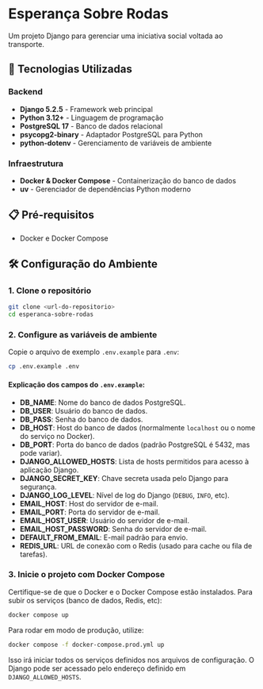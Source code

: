 # Esperança Sobre Rodas

Um projeto Django para gerenciar uma iniciativa social voltada ao transporte.

## 🚀 Tecnologias Utilizadas

### Backend

- **Django 5.2.5** - Framework web principal
- **Python 3.12+** - Linguagem de programação
- **PostgreSQL 17** - Banco de dados relacional
- **psycopg2-binary** - Adaptador PostgreSQL para Python
- **python-dotenv** - Gerenciamento de variáveis de ambiente

### Infraestrutura

- **Docker & Docker Compose** - Containerização do banco de dados
- **uv** - Gerenciador de dependências Python moderno

## 📋 Pré-requisitos

- Docker e Docker Compose

## 🛠️ Configuração do Ambiente

### 1. Clone o repositório

```bash
git clone <url-do-repositorio>
cd esperanca-sobre-rodas
```

### 2. Configure as variáveis de ambiente

Copie o arquivo de exemplo `.env.example` para `.env`:

```bash
cp .env.example .env
```

#### Explicação dos campos do `.env.example`:

- **DB_NAME**: Nome do banco de dados PostgreSQL.
- **DB_USER**: Usuário do banco de dados.
- **DB_PASS**: Senha do banco de dados.
- **DB_HOST**: Host do banco de dados (normalmente `localhost` ou o nome do serviço no Docker).
- **DB_PORT**: Porta do banco de dados (padrão PostgreSQL é 5432, mas pode variar).
- **DJANGO_ALLOWED_HOSTS**: Lista de hosts permitidos para acesso à aplicação Django.
- **DJANGO_SECRET_KEY**: Chave secreta usada pelo Django para segurança.
- **DJANGO_LOG_LEVEL**: Nível de log do Django (`DEBUG`, `INFO`, etc).
- **EMAIL_HOST**: Host do servidor de e-mail.
- **EMAIL_PORT**: Porta do servidor de e-mail.
- **EMAIL_HOST_USER**: Usuário do servidor de e-mail.
- **EMAIL_HOST_PASSWORD**: Senha do servidor de e-mail.
- **DEFAULT_FROM_EMAIL**: E-mail padrão para envio.
- **REDIS_URL**: URL de conexão com o Redis (usado para cache ou fila de tarefas).

### 3. Inicie o projeto com Docker Compose

Certifique-se de que o Docker e o Docker Compose estão instalados. Para subir os serviços (banco de dados, Redis, etc):

```bash
docker compose up
```

Para rodar em modo de produção, utilize:

```bash
docker compose -f docker-compose.prod.yml up
```

Isso irá iniciar todos os serviços definidos nos arquivos de configuração. O Django pode ser acessado pelo endereço definido em `DJANGO_ALLOWED_HOSTS`.
